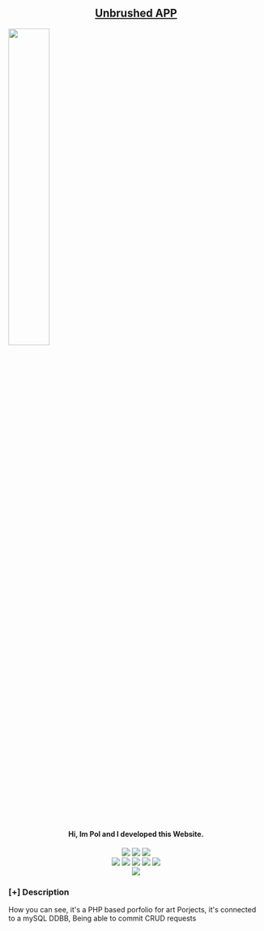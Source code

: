 <h2 align="center"><u>Unbrushed APP</u></h2>


<img width="40%" src="https://pol-uab.alwaysdata.net/Otros/Unbrushed_PHP/Code/images/Latas_1.jpg"><br>
<h4 align="center"> Hi, Im Pol and I developed this Website. </h4>

<p align="center">
    <img src="https://img.shields.io/github/stars/Gubaupol/Unbrushed?style=for-the-badge&color=orange">
    <img src="https://img.shields.io/github/issues/Gubaupol/Unbrushed?style=for-the-badge&color=red">
    <img src="https://img.shields.io/github/contributors/Gubaupol/Unbrushed?style=for-the-badge&color=cyan">
<br>
    <img src="https://img.shields.io/badge/Author-Gubaupol-magenta?style=flat-square">
    <img src="https://img.shields.io/badge/Open%20Source-Yes-orange?style=flat-square">
    <img src="https://img.shields.io/badge/Maintained-Yes-cyan?style=flat-square">
    <img src="https://img.shields.io/badge/Made%20In-Spain-green?style=flat-square">
    <img src="https://img.shields.io/badge/Written%20In-PHP and JS-blue?style=flat-square">
<br>
    <img src="https://github-readme-stats.vercel.app/api/pin/?username=Gubaupol&repo=Unbrushed&theme=synthwave">
</p>

### [+] Description
How you can see, it's a PHP based porfolio for art Porjects, it's connected to a mySQL DDBB, Being able to commit CRUD requests



